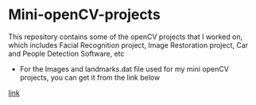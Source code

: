 # Mini-openCV-projects
This repository contains some of the openCV projects that I worked on, which includes Facial Recognition project, Image Restoration project, Car and People Detection Software, etc

* For the Images and landmarks.dat file used for my mini openCV projects, you can get it from the link below

[link](https://drive.google.com/drive/u/0/folders/1A91evonnQi2DxlBXbViWQLFiqg1I7A9r)
